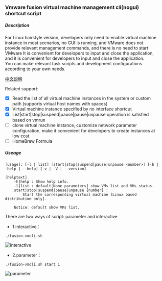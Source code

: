 ### Vmware fusion virtual machine management cli(nogui) shortcut script

##### Description
For Linux hairstyle version, developers only need to enable virtual machine instance in most scenarios, no GUI is running, and VMware does not provide relevant management commands, and there is no need to start VMware It is convenient for developers to input and close the application, and it is convenient for developers to input and close the application.   
You can make relevant task scripts and development configurations according to your own needs.  
  
[中文说明](https://github.com/iotd/vmware-fusion-vmcli-nogui/blob/main/README_CN.md)  
  
Related support:
  
- [x] Read the list of all virtual machine instances in the system or custom path (supports virtual host names with spaces)
- [x] Virtual machine instance specified by no interface shortcut
- [x] List|start|stop|suspend|pause|pause|unpause operation is satisfied based on vmrun
- [ ] clone virtual machine instance, customize network parameter configuration, make it convenient for developers to create instances at low cost
- [ ] HomeBrew Formula

##### Useage

```
[usage]: [-l | list] [start|stop|suspend|pause|unpause <number>] [-h | -help | --help] [-v | -V | --version]

[helptext]
    -h|help : Show help info.
    -l|list : default[None parameters] show VMs list and VMs status.
    start|stop|suspend|pause|unpause [number] : 
        Start the corresponding virtual machine [Linux based distribution only].
    
    Notice: default show VMs list.

```

There are two ways of script: parameter and interactive

* 1.interactive：
```
./fusion-vmcli.sh
```
![interactive](https://github.com/iotd/vmware-fusion-vmcli-nogui/blob/main/images/sample-01.png)

* 2.parameter：
```
./fusion-vmcli.sh start 1
```
![parameter](https://github.com/iotd/vmware-fusion-vmcli-nogui/blob/main/images/sample-02.png)
